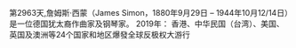 第2963天,詹姆斯·西蒙（James Simon，1880年9月29日 – 1944年10月12/14日）是一位德国犹太裔作曲家及钢琴家。
2019年： 香港、中华民国（台湾）、美国、英国及澳洲等24个国家和地区爆發全球反极权大游行